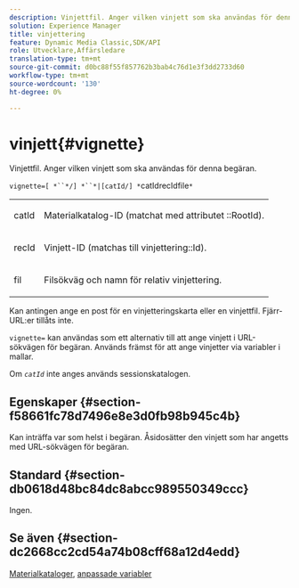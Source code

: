 ```yaml
---
description: Vinjettfil. Anger vilken vinjett som ska användas för denna begäran.
solution: Experience Manager
title: vinjettering
feature: Dynamic Media Classic,SDK/API
role: Utvecklare,Affärsledare
translation-type: tm+mt
source-git-commit: d0bc88f55f857762b3bab4c76d1e3f3dd2733d60
workflow-type: tm+mt
source-wordcount: '130'
ht-degree: 0%

---
```



# vinjett{#vignette}

Vinjettfil. Anger vilken vinjett som ska användas för denna begäran.

`vignette=[ *``*/] *``*|[catId/] *`catIdrecIdfile`*`

<table id="simpletable_432EC5501CA3431B83A762C3EE4E8DD2"> 
 <tr class="strow"> 
  <td class="stentry"> <p><span class="varname"> catId</span> </p> </td> 
  <td class="stentry"> <p>Materialkatalog-ID (matchat med attributet <span class="codeph">::RootId</span>). </p></td> 
 </tr> 
 <tr class="strow"> 
  <td class="stentry"> <p><span class="varname"> recId</span> </p></td> 
  <td class="stentry"> <p>Vinjett-ID (matchas till <span class="codeph"> vinjettering::Id</span>). </p></td> 
 </tr> 
 <tr class="strow"> 
  <td class="stentry"> <p><span class="varname"> fil</span> </p></td> 
  <td class="stentry"> <p>Filsökväg och namn för relativ vinjettering. </p></td> 
 </tr> 
</table>

Kan antingen ange en post för en vinjetteringskarta eller en vinjettfil. Fjärr-URL:er tillåts inte.

`vignette=` kan användas som ett alternativ till att ange vinjett i URL-sökvägen för begäran. Används främst för att ange vinjetter via variabler i mallar.

Om *`catId`* inte anges används sessionskatalogen.

## Egenskaper {#section-f58661fc78d7496e8e3d0fb98b945c4b}

Kan inträffa var som helst i begäran. Åsidosätter den vinjett som har angetts med URL-sökvägen för begäran.

## Standard {#section-db0618d48bc84dc8abcc989550349ccc}

Ingen.

## Se även {#section-dc2668cc2cd54a74b08cff68a12d4edd}

[Materialkataloger](../../../../../ir-api/http-protocol/image-rendering-api-ref/c-ir-http-protocol-ref/c-ir-http-protocol-syntax-and-features/c-ir-http-material-catalogs/c-ir-http-material-catalogs.md#concept-772742c1688f420a88a56f5136ad1db2),  [anpassade variabler](../../../../../ir-api/http-protocol/image-rendering-api-ref/c-ir-http-protocol-ref/c-ir-http-protocol-syntax-and-features/c-ir-custom-variables/c-ir-custom-variables.md#concept-8a1d9a50d09a4b7b97b8c83365971f96)
